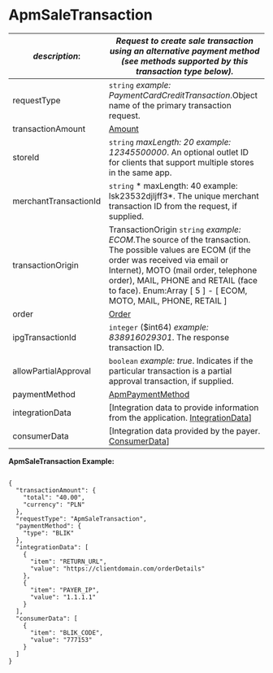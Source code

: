 
# ApmSaleTransaction

| *description*:   | *Request to create sale transaction using an alternative payment method (see methods supported by this transaction type below).*|
|----|----|
| requestType |    ``` string ```  *example:   PaymentCardCreditTransaction*.Object name of the primary transaction request.|
| transactionAmount | [Amount](?path=docs/schemas-md/Amount.md)|
| storeId |    ``` string ```  *maxLength: 20  example: 12345500000*. An optional outlet ID for clients that support multiple stores in the same app.|
| merchantTransactionId |    ``` string ```   * maxLength: 40 example: lsk23532djljff3*. The unique merchant transaction ID from the request, if supplied.|
| transactionOrigin |  TransactionOrigin  ``` string ```  *example: ECOM*.The source of the transaction. The possible values are ECOM (if the order was received via email or Internet), MOTO (mail order, telephone order), MAIL, PHONE and RETAIL (face to face). Enum:Array [ 5 ] - [ ECOM, MOTO, MAIL, PHONE, RETAIL ]|
| order | [Order](?path=docs/schemas-md/Order.md)|
| ipgTransactionId |    ``` integer ``` ($int64)  *example: 838916029301*. The response transaction ID.|
| allowPartialApproval |    ``` boolean ```  *example: true*. Indicates if the particular transaction is a partial approval transaction, if supplied.|
| paymentMethod |  [ApmPaymentMethod](?path=docs/schemas-md/ApmPaymentMethod.md)|
| integrationData | [Integration data to provide information from the application. [IntegrationData](?path=docs/schemas-md/IntegrationData.md)]|
| consumerData | [Integration data provided by the payer. [ConsumerData](?path=docs/schemas-md/ConsumerData.md)]|     

**ApmSaleTransaction Example:**

```{r}

{
  "transactionAmount": {
    "total": "40.00",
    "currency": "PLN"
  },
  "requestType": "ApmSaleTransaction",
  "paymentMethod": {
    "type": "BLIK"
  },
  "integrationData": [
    {
      "item": "RETURN_URL",
      "value": "https://clientdomain.com/orderDetails"
    },
    {
      "item": "PAYER_IP",
      "value": "1.1.1.1"
    }
  ],
  "consumerData": [
    {
      "item": "BLIK_CODE",
      "value": "777153"
    }
  ]
}
```



   


